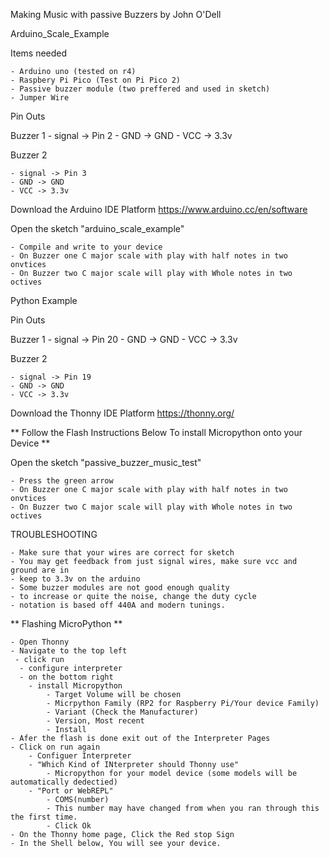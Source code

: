 Making Music with passive Buzzers by John O'Dell

Arduino_Scale_Example

Items needed

    - Arduino uno (tested on r4)
    - Raspbery Pi Pico (Test on Pi Pico 2)
    - Passive buzzer module (two preffered and used in sketch)
    - Jumper Wire

Pin Outs

Buzzer 1
    - signal -> Pin 2
    - GND -> GND
    - VCC -> 3.3v

Buzzer 2

    - signal -> Pin 3
    - GND -> GND
    - VCC -> 3.3v

Download the Arduino IDE Platform https://www.arduino.cc/en/software

Open the sketch "arduino_scale_example"

    - Compile and write to your device
    - On Buzzer one C major scale with play with half notes in two onvtices
    - On Buzzer two C major scale will play with Whole notes in two octives

Python Example

Pin Outs

Buzzer 1
    - signal -> Pin 20
    - GND -> GND
    - VCC -> 3.3v

Buzzer 2

    - signal -> Pin 19
    - GND -> GND
    - VCC -> 3.3v

Download the Thonny IDE Platform https://thonny.org/
    
** Follow the Flash Instructions Below To install Micropython onto your Device **

Open the sketch "passive_buzzer_music_test"

    - Press the green arrow
    - On Buzzer one C major scale with play with half notes in two onvtices
    - On Buzzer two C major scale will play with Whole notes in two octives

TROUBLESHOOTING

    - Make sure that your wires are correct for sketch
    - You may get feedback from just signal wires, make sure vcc and ground are in
    - keep to 3.3v on the arduino
    - Some buzzer modules are not good enough quality
    - to increase or quite the noise, change the duty cycle
    - notation is based off 440A and modern tunings. 

** Flashing MicroPython **

    - Open Thonny
    - Navigate to the top left
     - click run
      - configure interpreter 
      - on the bottom right
        - install Micropython
            - Target Volume will be chosen
            - Micrpython Family (RP2 for Raspberry Pi/Your device Family)
            - Variant (Check the Manufacturer)
            - Version, Most recent
            - Install
    - Afer the flash is done exit out of the Interpreter Pages
    - Click on run again
        - Configuer Interpreter
        - "Which Kind of INterpreter should Thonny use"
            - Micropython for your model device (some models will be automatically dedectied)
        - "Port or WebREPL"
            - COMS(number)
            - This number may have changed from when you ran through this the first time.
            - Click Ok
    - On the Thonny home page, Click the Red stop Sign
    - In the Shell below, You will see your device.
